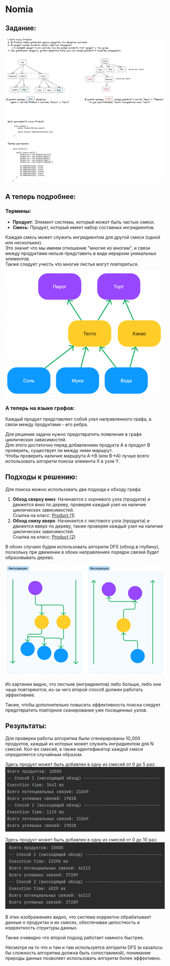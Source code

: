 # Nomia

## Задание:
![](docs/task.jpeg)

## А теперь подробнее:

### Термины:

- **Продукт**: Элемент системы, который может быть частью смеси.
- **Смесь**: Продукт, который имеет набор составных ингридиентов. 

Каждая смесь может служить ингридиентом для другой смеси (одной или нескольких).  
Это значит что мы имеем отношение "многие ко многим", и связи между продуктами нельзя представить в виде иерархии уникальных элементов.  
Также следует учесть что многие листья могут повторяться.

![](docs/tree1.PNG)

### А теперь на языке графов:

Каждый продукт представляет собой узел направленного графа, а связи между продуктами - его ребра.  

Для решения задачи нужно предотвратить появление в графе циклических зависимостей.  
Для этого достаточно перед добавлением продукта A в продукт B проверить, существует ли между ними маршрут.  
Чтобы проверить наличие маршрута A->B (или B->A) лучше всего использовать алгоритм поиска элемента X в узле Y.

## Подходы к решению:

Для поиска можно использовать два подхода к обходу графа:

1. **Обход сверху вниз**: Начинается с корневого узла (продукта) и движется вниз по дереву, проверяя каждый узел на наличие циклических зависимостей.  
Ссылка на класс: [Product (1)](src/main/java/approach1/Product.java)
2. **Обход снизу вверх**: Начинается с листового узла (продукта) и движется вверх по дереву, также проверяя каждый узел на наличие циклических зависимостей.   
Ссылка на класс: [Product (2)](src/main/java/approach2/Product.java)  

В обоих случаях будем использовать алгоритм DFS (обход в глубину),
поскольку при движении в обоих направлениях порядок связей будет образовывать дерево.

![](docs/trees2.PNG)  

Из картинки видно, что листьев (ингридиентов) либо больше, либо они чаще повторяются, из-за чего второй способ должен работать эффективнее.  

Также, чтобы дополнительно повысить эффективность поиска следует предотвратить повторное сканирование уже посещенных узлов.
## Результаты:
Для проверки работы алгоритма были сгенерированы 10_000 продуктов, каждый из которых может служить ингридиентом для N смесей.
Кол-во смесей, а также идентификатор каждой смеси определяется случайным образом. 

Здесь продукт может быть добавлен в одну из смесей от 0 до 5 раз:  
![](docs/res5.PNG)

Здесь продукт может быть добавлен в одну из смесей от 0 до 10 раз:  
![](docs/res10.PNG)

В этих изображениях видно, что система корректно обрабатывает данные о продуктах и их смесях, обеспечивая целостность и корректность структуры данных.  

Также очевидно что второй подход работает намного быстрее.  

Несмотря на то что и там и там используется алгоритм DFS
(и казалось бы сложность алгоритма должна быть сопоставимой), понимание природы данных позволяет использовать алгоритм более эффективно.
